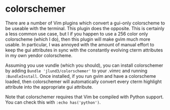 colorschemer
============

There are a number of Vim plugins which convert a gui-only colorscheme to be useable with the terminal.
This plugin does the opposite. This is certainly a less common use case, but I if you happen to use
a 256 color only colorscheme (which I do), then this plugin will make gvim much more usable. In particular,
I was annoyed with the amount of manual effort to keep the gui attributes in sync with the constantly
evolving cterm attributes in my own yendor colorscheme.

Assuming you use vundle (which you should), you can install colorschemer by adding
```Bundle 'jlund3/colorschemer'``` to your .vimrc and running ```:BundleInstall```. Once installed, if you
run gvim and have a colorscheme loaded, then colorschemer will automatically convert every cterm highlight
attribute into the appropriate gui attribute.

Note that colorschemer requires that Vim be compiled with Python support. You can check this with
```:echo has('python')```.
